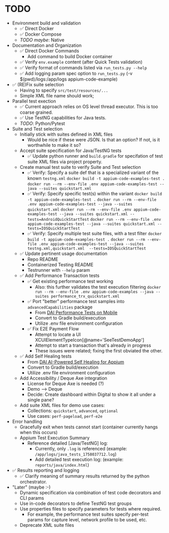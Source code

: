 # TODO
- Environment build and validation
    - ✅ Direct Docker
    - ✅ Docker Compose
    - *TODO* *maybe*: Native
- Documentation and Organization
    - ✅ Direct Docker Commands
        - Add command to build Docker container
    - ✅ Verify `env.example` content (after Quick Tests validation)
    - ✅ Verify format of commands listed via `run_tests.py --help`
    - ✅ Add logging param spec option to `run_tests.py` (-v $(pwd)/logs:/app/logs appium-code-example)
- ✅ (RE)Fix suite selection
    - Having to specify `src/test/resources/...`
    - Simple XML file name should work; 
- Parallel test exection
    - ✅ Current approach relies on OS level thread executor. This is too coarse grained. 
    - ✅ Use TestNG capabilities for Java tests. 
    - *TODO*: Python/Pytest 
- Suite and Test selection
    - Initially stick with suites defined in XML files
        - Would be nice if these were JSON. Is that an option? If not, is it worthwhile to make it so?
    - Accept suite specification for Java/TestNG tests
        - ✅ Update python runner and `build.gradle` for specifation of test suite XML files via project property.
    - Create manual test suite to verify Suite and Test selection
        - ✅ Verify: Specify a suite def that is a specialized variant of the known `testng.xml`
        `docker build -t appium-code-examples-test .`
        `docker run --rm --env-file .env appium-code-examples-test --java --suites quickstart.xml`
        - ✅ Verify: Specify specific test(s) within the variant
        `docker build -t appium-code-examples-test .`
        `docker run --rm --env-file .env appium-code-examples-test --java --suites quickstart.xml`
        `docker run --rm --env-file .env appium-code-examples-test --java --suites quickstart.xml --tests=AndroidQuickStartTest`
        `docker run --rm --env-file .env appium-code-examples-test --java --suites quickstart.xml --tests=IOSQuickStartTest`
        - ✅ Verify: Specify multiple test suite files, with a test filter
        `docker build -t appium-code-examples-test .`
        `docker run --rm --env-file .env appium-code-examples-test --java --suites testng.xml,quickstart.xml  --tests=IOSQuickStartTest`
    - ✅ Update pertinent usage documentation
        - Repo README
        - Containerized Testing README
        - Testrunner with `--help` param
    - ✅ Add Performance Transaction tests
        - ✅ Get existing performance test working
            - Also: this further validates the test execution filtering
            `docker run --rm --env-file .env appium-code-examples --java --suites performance_trx_quickstart.xml`
        - ✅ Port "better" performance test samples into `advancedCapabilities` package
            - From [DAI Performance Tests on Mobile](https://github.com/raheekhandigitalai/DAI-CT-Performance-Tests-on-Mobile-Sample.git)
            - Convert to Gradle build/execution
            - Utilize .env file environment configuration
        - ✅ Fix E2E Payment Flow
            - Attempt to locate a UI XCUIElementTypeIcon[@name='SeeTestDemoApp']
            - Attempt to start a transaction that's already in progress
            - These issues were related; fixing the first obviated the other.
    - ✅ Add Self Healing tests
        - From [DAI AI-Powered Self Healing for Appium](https://github.com/dai-continuous-testing/CT-Self-Healing-Tests)
        - Convert to Gradle build/execution
        - Utilize .env file environment configuration
    - Add Accessibility / Deque Axe integration
        - License for Deque Axe is needed (?)
        - Demo --> Deque
        - Decide: Create dashboard within Digital to show it all under a single pane?
    - Add suite XML files for demo use cases:
        - Collections: `quickstart`, `advanced`, `optional`
        - Use cases: `perf-pageload`, `perf-e2e`
- Error handling
    - Gracefully exit when tests cannot start (container currently hangs when this occurs)
    - Appium Test Execution Summary
        - Reference detailed [Java/TestNG] log: 
            - Currently, only `.log` is referenced (example: `/app/logs/java_tests_1758037712.log`)
            - Add detailed test execution log: (example: `reports/java/index.html`)
- ✅ Results reporting and logging
    -  ✅ Clarify meaning of summary results returned by the python orchestrator.
- "Later" (maybe :-)
    - Dynamic specification via combination of test code decorators and CLI params
    - Use in-code decorators to define TestNG test groups
    - Use properties files to specify parameters for tests where required. 
        - For example, the performance test suites specify per-test params for capture level, network profile to be used, etc.
    - Deprecate XML suite files



